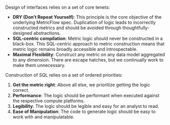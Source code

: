 Design of interfaces relies on a set of core tenets:

- **DRY (Don’t Repeat Yourself)**: This principle is the core objective of the underlying MetricFlow spec. Duplication of logic leads to incorrectly constructed metrics and should be avoided through thoughtfully-designed abstractions.
- **SQL-centric compilation**: Metric logic should never be constructed in a black-box. This SQL-centric approach to metric construction means that metric logic remains broadly accessible and introspectable.
- **Maximal Flexibility**: Construct any metric on any data model aggregated to any dimension. There are escape hatches, but we continually work to make them unnecessary.

Construction of SQL relies on a set of ordered priorities:

1. **Get the metric right**: Above all else, we prioritize getting the logic correct.
1. **Performance**: The logic should be performant when executed against the respective compute platforms.
1. **Legibility**: The logic should be legible and easy for an analyst to read.
1. **Ease of Manipulation**: The code to generate logic should be easy to work with and manipulatable.
